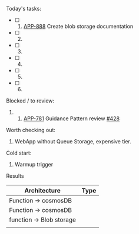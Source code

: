 Today's tasks:
- [ ] 1. [APP-888](https://agxeed.atlassian.net/browse/APP-888) Create blob storage documentation
- [ ] 2. 
- [ ] 3. 
- [ ] 4. 
- [ ] 5.
- [ ] 6. 

Blocked / to review:
1. 1. [APP-781](https://agxeed.atlassian.net/browse/APP-781) Guidance Pattern review [#428](https://bitbucket.org/agxeed/agx_routing/pull-requests/428)


Worth checking out:
1. WebApp without Queue Storage, expensive tier.

Cold start:
1. Warmup trigger 


Results

| Architecture             | Type |
| ------------------------ | ---- |
| Function -> cosmosDB     |      |
| Function -> cosmosDB     |      |
| function -> Blob storage |      |
|                          |      |

